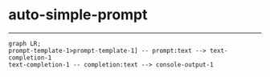 # auto-simple-prompt
---

```mermaid
graph LR;
prompt-template-1>prompt-template-1] -- prompt:text --> text-completion-1
text-completion-1 -- completion:text --> console-output-1
```
